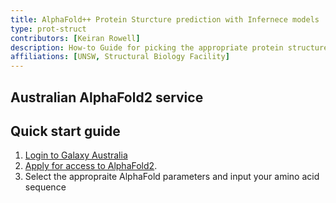 ```yaml
---
title: AlphaFold++ Protein Sturcture prediction with Infernece models 
type: prot-struct
contributors: [Keiran Rowell]
description: How-to Guide for picking the appropriate protein structure prediction program 
affiliations: [UNSW, Structural Biology Facility]
---
```


## Australian AlphaFold2 service 

## Quick start guide

1. [Login to Galaxy Australia](#register-and-login)
2. [Apply for access to AlphaFold2](https://site.usegalaxy.org.au/request/access/alphafold).
3. Select the appropraite AlphaFold parameters and input your amino acid sequence 


